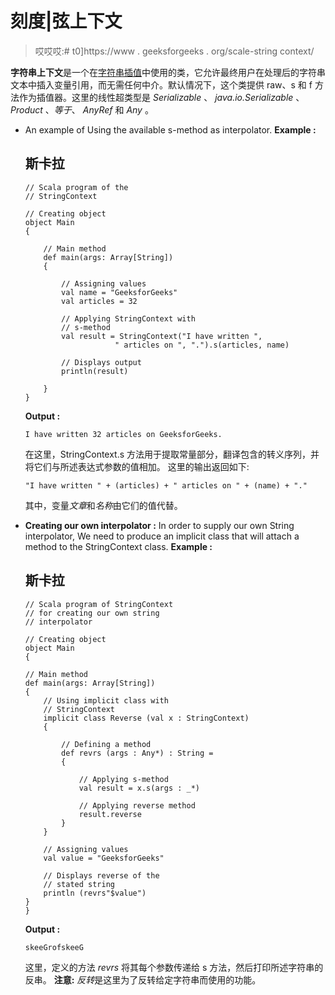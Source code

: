 # 刻度|弦上下文

> 哎哎哎:# t0]https://www . geeksforgeeks . org/scale-string context/

**字符串上下文**是一个在[字符串插值](https://www.geeksforgeeks.org/scala-string-interpolation/)中使用的类，它允许最终用户在处理后的字符串文本中插入变量引用，而无需任何中介。默认情况下，这个类提供 raw、s 和 f 方法作为插值器。这里的线性超类型是 *Serializable* 、 *java.io.Serializable* 、 *Product* 、*等于*、 *AnyRef* 和 *Any* 。

*   An example of Using the available s-method as interpolator.
    **Example :**

    ## 斯卡拉

    ```
    // Scala program of the 
    // StringContext 

    // Creating object
    object Main 
    { 

        // Main method 
        def main(args: Array[String]) 
        { 

            // Assigning values
            val name = "GeeksforGeeks"
            val articles = 32

            // Applying StringContext with
            // s-method
            val result = StringContext("I have written ", 
                        " articles on ", ".").s(articles, name)

            // Displays output
            println(result)

        }
    }
    ```

    **Output :**

    ```
    I have written 32 articles on GeeksforGeeks.

    ```

    在这里，StringContext.s 方法用于提取常量部分，翻译包含的转义序列，并将它们与所述表达式参数的值相加。
    这里的输出返回如下:

    ```
    "I have written " + (articles) + " articles on " + (name) + "."
    ```

    其中，变量*文章*和*名称*由它们的值代替。

*   **Creating our own interpolator :** In order to supply our own String interpolator, We need to produce an implicit class that will attach a method to the StringContext class.
    **Example :**

    ## 斯卡拉

    ```
    // Scala program of StringContext 
    // for creating our own string
    // interpolator

    // Creating object
    object Main 
    { 

    // Main method 
    def main(args: Array[String]) 
    { 
        // Using implicit class with 
        // StringContext
        implicit class Reverse (val x : StringContext) 
        {

            // Defining a method
            def revrs (args : Any*) : String =
            {

                // Applying s-method
                val result = x.s(args : _*)

                // Applying reverse method
                result.reverse
            }
        }

        // Assigning values
        val value = "GeeksforGeeks"

        // Displays reverse of the
        // stated string
        println (revrs"$value")
    }
    } 
    ```

    **Output :**

    ```
    skeeGrofskeeG

    ```

    这里，定义的方法 *revrs* 将其每个参数传递给 s 方法，然后打印所述字符串的反串。
    **注意:** *反转*是这里为了反转给定字符串而使用的功能。